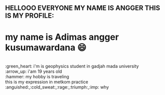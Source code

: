 ## HELLOOO EVERYONE MY NAME IS ANGGER THIS IS MY PROFILE:
# my name is Adimas angger kusumawardana :smile:
<br>
:green_heart: i'm is geophysics student in gadjah mada university 
<br>
:arrow_up: i'am 19 years old
<br>
:hammer: my hobby is traveling
<br>
this is my expression in metkom practice :anguished:,:cold_sweat:,:rage:,:triumph:,:imp:
why
